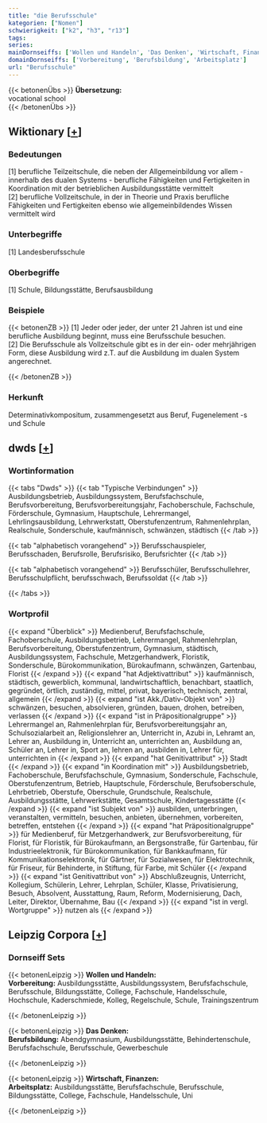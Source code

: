 ```yaml
---
title: "die Berufsschule"
kategorien: ["Nomen"]
schwierigkeit: ["k2", "h3", "r13"]
tags:
series:
mainDornseiffs: ['Wollen und Handeln', 'Das Denken', 'Wirtschaft, Finanzen']
domainDornseiffs: ['Vorbereitung', 'Berufsbildung', 'Arbeitsplatz']
url: "Berufsschule"
---
```


{{< betonenÜbs >}}
**Übersetzung:**  
vocational school  
{{< /betonenÜbs >}}

## Wiktionary [[+](https://de.wiktionary.org/wiki/Berufsschule)]

### Bedeutungen
[1] berufliche Teilzeitschule, die neben der Allgemeinbildung vor allem - innerhalb des dualen Systems - berufliche Fähigkeiten und Fertigkeiten in Koordination mit der betrieblichen Ausbildungsstätte vermittelt  
[2] berufliche Vollzeitschule, in der in Theorie und Praxis berufliche Fähigkeiten und Fertigkeiten ebenso wie allgemeinbildendes Wissen vermittelt wird  

### Unterbegriffe
[1] Landesberufsschule  

### Oberbegriffe
[1] Schule, Bildungsstätte, Berufsausbildung  

### Beispiele
{{< betonenZB >}}
[1] Jeder oder jeder, der unter 21 Jahren ist und eine berufliche Ausbildung beginnt, muss eine Berufsschule besuchen.  
[2] Die Berufsschule als Vollzeitschule gibt es in der ein- oder mehrjährigen Form, diese Ausbildung wird z.T. auf die Ausbildung im dualen System angerechnet.  

{{< /betonenZB >}}
### Herkunft
Determinativkompositum, zusammengesetzt aus Beruf, Fugenelement -s und Schule  



## dwds [[+](https://www.dwds.de/wb/Berufsschule)]

### Wortinformation
{{< tabs "Dwds" >}}
{{< tab "Typische Verbindungen" >}}
Ausbildungsbetrieb, Ausbildungssystem, Berufsfachschule, Berufsvorbereitung, Berufsvorbereitungsjahr, Fachoberschule, Fachschule, Förderschule, Gymnasium, Hauptschule, Lehrermangel, Lehrlingsausbildung, Lehrwerkstatt, Oberstufenzentrum, Rahmenlehrplan, Realschule, Sonderschule, kaufmännisch, schwänzen, städtisch
{{< /tab >}}

{{< tab "alphabetisch vorangehend" >}}
Berufsschauspieler, Berufsschaden, Berufsrolle, Berufsrisiko, Berufsrichter
{{< /tab >}}

{{< tab "alphabetisch vorangehend" >}}
Berufsschüler, Berufsschullehrer, Berufsschulpflicht, berufsschwach, Berufssoldat
{{< /tab >}}

{{< /tabs >}}

### Wortprofil
{{< expand "Überblick" >}} Medienberuf, Berufsfachschule, Fachoberschule, Ausbildungsbetrieb, Lehrermangel, Rahmenlehrplan, Berufsvorbereitung, Oberstufenzentrum, Gymnasium, städtisch, Ausbildungssystem, Fachschule, Metzgerhandwerk, Floristik, Sonderschule, Bürokommunikation, Bürokaufmann, schwänzen, Gartenbau, Florist {{< /expand >}}
{{< expand "hat Adjektivattribut" >}} kaufmännisch, städtisch, gewerblich, kommunal, landwirtschaftlich, benachbart, staatlich, gegründet, örtlich, zuständig, mittel, privat, bayerisch, technisch, zentral, allgemein {{< /expand >}}
{{< expand "ist Akk./Dativ-Objekt von" >}} schwänzen, besuchen, absolvieren, gründen, bauen, drohen, betreiben, verlassen {{< /expand >}}
{{< expand "ist in Präpositionalgruppe" >}} Lehrermangel an, Rahmenlehrplan für, Berufsvorbereitungsjahr an, Schulsozialarbeit an, Religionslehrer an, Unterricht in, Azubi in, Lehramt an, Lehrer an, Ausbildung in, Unterricht an, unterrichten an, Ausbildung an, Schüler an, Lehrer in, Sport an, lehren an, ausbilden in, Lehrer für, unterrichten in {{< /expand >}}
{{< expand "hat Genitivattribut" >}} Stadt {{< /expand >}}
{{< expand "in Koordination mit" >}} Ausbildungsbetrieb, Fachoberschule, Berufsfachschule, Gymnasium, Sonderschule, Fachschule, Oberstufenzentrum, Betrieb, Hauptschule, Förderschule, Berufsoberschule, Lehrbetrieb, Oberstufe, Oberschule, Grundschule, Realschule, Ausbildungsstätte, Lehrwerkstätte, Gesamtschule, Kindertagesstätte {{< /expand >}}
{{< expand "ist Subjekt von" >}} ausbilden, unterbringen, veranstalten, vermitteln, besuchen, anbieten, übernehmen, vorbereiten, betreffen, entstehen {{< /expand >}}
{{< expand "hat Präpositionalgruppe" >}} für Medienberuf, für Metzgerhandwerk, zur Berufsvorbereitung, für Florist, für Floristik, für Bürokaufmann, an Bergsonstraße, für Gartenbau, für Industrieelektronik, für Bürokommunikation, für Bankkaufmann, für Kommunikationselektronik, für Gärtner, für Sozialwesen, für Elektrotechnik, für Friseur, für Behinderte, in Stiftung, für Farbe, mit Schüler {{< /expand >}}
{{< expand "ist Genitivattribut von" >}} Abschlußzeugnis, Unterricht, Kollegium, Schülerin, Lehrer, Lehrplan, Schüler, Klasse, Privatisierung, Besuch, Absolvent, Ausstattung, Raum, Reform, Modernisierung, Dach, Leiter, Direktor, Übernahme, Bau {{< /expand >}}
{{< expand "ist in vergl. Wortgruppe" >}} nutzen als {{< /expand >}}

## Leipzig Corpora [[+](https://corpora.uni-leipzig.de/en/res?word=Berufsschule&corpusId=deu_newscrawl-public_2018)]

### Dornseiff Sets
{{< betonenLeipzig >}}
**Wollen und Handeln:**  
**Vorbereitung:** Ausbildungsstätte, Ausbildungssystem, Berufsfachschule, Berufsschule, Bildungsstätte, College, Fachschule, Handelsschule, Hochschule, Kaderschmiede, Kolleg, Regelschule, Schule, Trainingszentrum  

{{< /betonenLeipzig >}}


{{< betonenLeipzig >}}
**Das Denken:**  
**Berufsbildung:** Abendgymnasium, Ausbildungsstätte, Behindertenschule, Berufsfachschule, Berufsschule, Gewerbeschule  

{{< /betonenLeipzig >}}


{{< betonenLeipzig >}}
**Wirtschaft, Finanzen:**  
**Arbeitsplatz:** Ausbildungsstätte, Berufsfachschule, Berufsschule, Bildungsstätte, College, Fachschule, Handelsschule, Uni  

{{< /betonenLeipzig >}}
